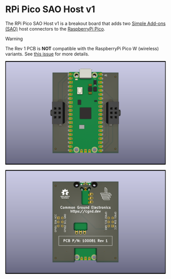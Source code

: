 # RPi Pico SAO Host v1

The RPi Pico SAO Host v1 is a breakout board that adds two [Simple Add-ons (SAO)](https://hackaday.io/project/175182-simple-add-ons-sao) host connectors to the [RaspberryPi Pico](https://www.raspberrypi.com/products/raspberry-pi-pico/).

> [!WARNING]
> The Rev 1 PCB is **NOT** compatible with the RaspberryPi Pico W (wireless) variants. See [this issue](https://github.com/cgnd/rpi-pico-sao-host/issues/3) for more details.

![rpi-pico-sao-host-v1-top](images/rpi-pico-sao-host-v1-top.png)

![rpi-pico-sao-host-v1-bottom](images/rpi-pico-sao-host-v1-bottom.png)
